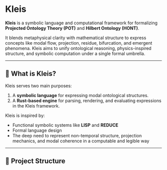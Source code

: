 # Kleis

**Kleis** is a symbolic language and computational framework for formalizing **Projected Ontology Theory (POT)** and **Hilbert Ontology (HONT)**.

It blends metaphysical clarity with mathematical structure to express concepts like modal flow, projection, residue, bifurcation, and emergent phenomena. Kleis aims to unify ontological reasoning, physics-inspired structure, and symbolic computation under a single formal umbrella.

---

## 🧠 What is Kleis?

Kleis serves two main purposes:
1. A **symbolic language** for expressing modal ontological structures.
2. A **Rust-based engine** for parsing, rendering, and evaluating expressions in the Kleis framework.

Kleis is inspired by:
- Functional symbolic systems like **LISP** and **REDUCE**
- Formal language design
- The deep need to represent non-temporal structure, projection mechanics, and modal coherence in a computable and legible way

---

## 📁 Project Structure

